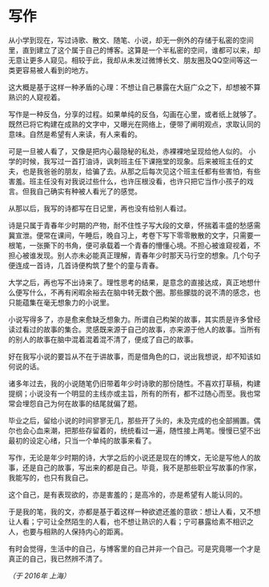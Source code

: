 # 写作

从小学到现在，写过诗歌、散文、随笔、小说，却无一例外的存储于私密的空间里，直到建立了这个属于自己的博客。这算是一个半私密的空间，谁都可以来，却无意让更多人窥见。相较于此，我却从未发过微博长文、朋友圈及QQ空间等这一类更容易被人看到的地方。

这大概是基于这样一种矛盾的心理：不想让自己暴露在大庭广众之下，却想被不算熟识的人窥视着。

写作是一种反刍，分享的过程。如果单纯的反刍，勾画在心里，或者纸上就够了。既然已将它构建在成熟的文字中，又曝光在网络上，便带了阐明观点，求取认同的意味。自然是希望有人来读，有人来看的。

可是一旦被人看了，又像是把内心最隐秘的私处，赤裸裸地呈现给他人似的。
小学的时候，我写过一首打油诗，讽刺班主任下课拖堂的现象。后来被班主任的丈夫，也是我爸爸的朋友，给骗了去。从那之后每次见这个班主任都有些害怕，有些害羞。班主任没有对我说过些什么，也许压根没看，也许只把它当作小孩子的戏言。但我自己确实有种被人看光了的感觉。

从那以后，我写的诗都写在日记里，再也没有给别人看过。

诗是只属于青春年少时期的产物，耐不住性子写大段的文章，怀揣着丰盛的愁感需冀宣泄。便常在课间，午睡后，晚自习上，考卷下写下零零散散的文字，只需要一根笔，一张撕下的书角，便可承载着一个青春的懵懂心境。不担心被谁窥视着，不担心被谁发现。别人亦未必能真正理解，青春年少时那天马行空的想象。几个句子便连成一首诗，几首诗便构筑了整个的童与青春。

大学之后，再也写不出诗来了。理性思考的结果，是意念的直接达成，真正地想什么便写什么，不再有闲暇余裕去在脑中转无数个圈。那些朦胧的说不清的感念，也只能蕴集在毫无想象力的小说里。

小说写得多了，亦是愈来愈缺乏想象力。所谓自己构架的故事，其实质是许多曾经读过看过的故事的集合。灵感既来源于自己的故事，亦来源于他人的故事。当所有的别人的故事在脑中混着混着混不清了，便成了自己的故事。

好在我写小说的要旨从不在于讲故事，而是借角色的口，说出我想说，却不知该如何说的话。

诸多年过去，我的小说随笔仍旧带着年少时诗歌的那份随性。不喜欢打草稿，构建提纲；小说没有一个明显的主线亦或主旨，所有的所有，都不过随心而至。我也常常会埋怨自己为何在故事的结尾就偏了题。

毕业之后，留给小说的时间寥寥无几，那些开了头的，未及完成的也全部搁置。偶尔也会心血来潮，把那些存留着的，统统看过一遍，随性接上两笔。慢慢已望不出最初的设定心绪，只当一个单纯的故事来看了。

写作，无论是年少时期的诗，大学之后的小说还是现在的博文，无论是写他人的故事，还是自己的故事，写出来的都是自己。毕竟，我不是那些职业写故事的作家，我能写的，也只有我自己。

这个自己，是有表现欲的，亦是害羞的；是高冷的，亦是希望有人能认同的。

于是我的笔，我的文，亦都是基于着这样一种欲遮还羞的意欲：想让人看，又不想让人看；宁可让全然陌生的人看，也不想让熟识的人看；宁可暴露给素不相识之人，也要与相熟的人保持内心的距离。

有时会觉得，生活中的自己，与博客里的自己并非一个自己。可是究竟哪一个才是真正的自己，我已然辨不清了。

*（于 2016年 上海）*